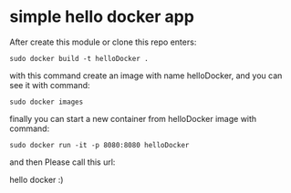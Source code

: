 <h1>simple hello docker app</h1>

<p>
After create this module or clone this repo enters:
</p>

<code>sudo docker build -t helloDocker .</code>

<p>
with this command create an image with name helloDocker, and you can see it with command:
</p>

<code>sudo docker images</code>

<p>
finally you can start a new container from helloDocker image with command:
</p>

<code>sudo docker run -it -p 8080:8080 helloDocker</code>

<p>
and then Please call this url:
</p>

<a href:="localhost:8080/hello">hello docker :)<a/>